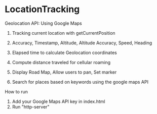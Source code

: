 # LocationTracking

Geolocation API: Using Google Maps

1. Tracking current location with getCurrentPosition

2. Accuracy, Timestamp, Altitude, Altitude Accuracy, Speed, Heading

3. Elapsed time to calculate Geolocation coordinates

4. Compute distance traveled for cellular roaming

5. Display Road Map, Allow users to pan, Set marker

6. Search for places based on keywords using the google maps API


How to run

1. Add your Google Maps API key in index.html
2. Run "http-server"
